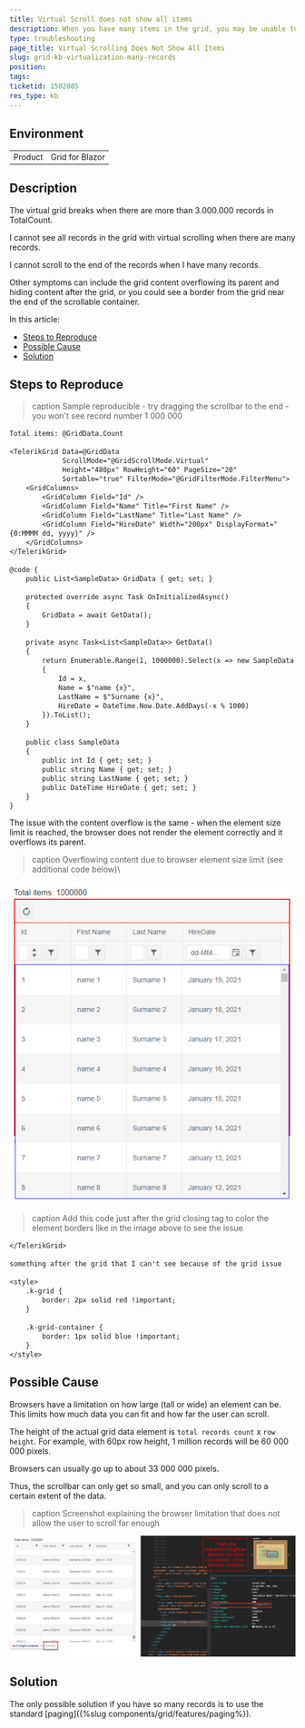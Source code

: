 ```yaml
---
title: Virtual Scroll does not show all items
description: When you have many items in the grid, you may be unable to see all of them with virtual scrolling
type: troubleshooting
page_title: Virtual Scrolling Does Not Show All Items
slug: grid-kb-virtualization-many-records
position: 
tags: 
ticketid: 1502885
res_type: kb
---
```


## Environment
<table>
	<tbody>
		<tr>
			<td>Product</td>
			<td>Grid for Blazor</td>
		</tr>
	</tbody>
</table>


## Description
The virtual grid breaks when there are more than 3.000.000 records in TotalCount.

I cannot see all records in the grid with virtual scrolling when there are many records.

I cannot scroll to the end of the records when I have many records.

Other symptoms can include the grid content overflowing its parent and hiding content after the grid, or you could see a border from the grid near the end of the scrollable container.

In this article:

* [Steps to Reproduce](#steps-to-reproduce)
* [Possible Cause](#possible-cause)
* [Solution](#solution)

## Steps to Reproduce

>caption Sample reproducible - try dragging the scrollbar to the end - you won't see record number 1 000 000

````CSHTML
Total items: @GridData.Count

<TelerikGrid Data=@GridData
             ScrollMode="@GridScrollMode.Virtual"
             Height="480px" RowHeight="60" PageSize="20"
             Sortable="true" FilterMode="@GridFilterMode.FilterMenu">
    <GridColumns>
        <GridColumn Field="Id" />
        <GridColumn Field="Name" Title="First Name" />
        <GridColumn Field="LastName" Title="Last Name" />
        <GridColumn Field="HireDate" Width="200px" DisplayFormat="{0:MMMM dd, yyyy}" />
    </GridColumns>
</TelerikGrid>

@code {
    public List<SampleData> GridData { get; set; }

    protected override async Task OnInitializedAsync()
    {
        GridData = await GetData();
    }

    private async Task<List<SampleData>> GetData()
    {
        return Enumerable.Range(1, 1000000).Select(x => new SampleData
        {
            Id = x,
            Name = $"name {x}",
            LastName = $"Surname {x}",
            HireDate = DateTime.Now.Date.AddDays(-x % 1000)
        }).ToList();
    }

    public class SampleData
    {
        public int Id { get; set; }
        public string Name { get; set; }
        public string LastName { get; set; }
        public DateTime HireDate { get; set; }
    }
}
````

The issue with the content overflow is the same - when the element size limit is reached, the browser does not render the element correctly and it overflows its parent.

>caption Overflowing content due to browser element size limit (see additional code below)\

![the content can overflow and hide adjacent elements when the element size limit is reached](images/virtualization-max-browser-height-overflow-issue.png)

>caption Add this code just after the grid closing tag to color the element borders like in the image above to see the issue

````CSHTML
</TelerikGrid>

something after the grid that I can't see because of the grid issue

<style>
    .k-grid {
        border: 2px solid red !important;
    }

    .k-grid-container {
        border: 1px solid blue !important;
    }
</style>
````


## Possible Cause
Browsers have a limitation on how large (tall or wide) an element can be. This limits how much data you can fit and how far the user can scroll.

The height of the actual grid data element is `total records count` x `row height`. For example, with 60px row height, 1 million records will be 60 000 000 pixels.

Browsers can usually go up to about 33 000 000 pixels.

Thus, the scrollbar can only get so small, and you can only scroll to a certain extent of the data.

>caption Screenshot explaining the browser limitation that does not allow the user to scroll far enough

![browser limitation of element height limits the number of records the grid can show with virtualization](images/virtualization-max-browser-height.png)



## Solution
The only possible solution if you have so many records is to use the standard [paging]({%slug components/grid/features/paging%}).
